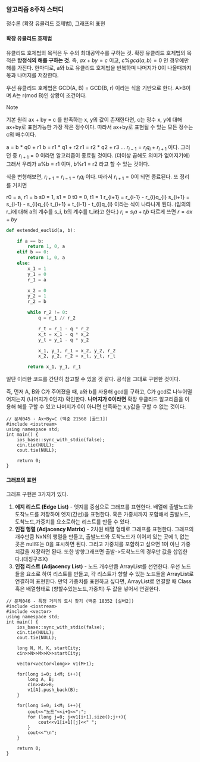 ### 알고리즘 8주차 스터디
정수론 (확장 유클리드 호제법), 그래프의 표현

#### 확장 유클리드 호제법
유클리드 호제법의 목적은 두 수의 최대공약수를 구하는 것.
확장 유클리드 호제법의 목적은 **방정식의 해를 구하는 것**.
즉, $ax+by=c$ 이고, $c\%gcd(a, b)=0$ 인 경우에만 해를 가진다.
한마디로, a와 b로 유클리드 호제법을 반복하며 나머지가 0이 나올때까지 몫과 나머지를 저장한다.

우선 유클리드 호제법은 GCD(A, B) = GCD(B, r) 이라는 식을 기반으로 한다. A>B이며 A는 r(mod B)인 상황이 조건이다.

> [!NOTE]
> 기본 원리
ax + by = c 를 만족하는 x, y의 값이 존재한다면,
c는 정수 x, y에 대해 ax+by로 표현가능한 가장 작은 정수이다.
따라서 ax+by로 표현될 수 있는 모든 정수는 c의 배수이다.

a = b * q0 + r1
b = r1 * q1 + r2
r1 = r2 * q2 + r3 ... 
$r_{i-1} = r_{i}q_{i}+r_{i+1}$
이다. 그러던 중 $r_{i+1}=0$ 이라면 알고리즘이 종료될 것이다. (더이상 곱해도 의미가 없어지기에)
그래서 우리가 a%b = r1 이며, b%r1 = r2 라고 할 수 있는 것이다.

식을 변형해보면, $r_{i+1}=r_{i-1}-r_{i}q_{i}$ 이다. 따라서 $r_{i+1}=0$이 되면 종료된다.
또 정리를 거치면 

r0 = a, r1 = b
s0 = 1, s1 = 0
t0 = 0, t1 = 1
r_{i+1} = r_{i-1} - r_{i}q_{i}
s_{i+1} = s_{i-1} - s_{i}q_{i}
t_{i+1} = t_{i-1} - t_{i}q_{i}
이라는 식이 나타나게 된다.
(임의의 r_i에 대해 a의 계수를 s_i, b의 계수를 t_i라고 한다.) 
$r_{i}=s_{i}a+t_{i}b$
다르게 쓰면 $r = ax+by$
```python
def extended_euclid(a, b):

    if a == b:
        return 1, 0, a
    elif b == 0:
        return 1, 0, a
    else:
        x_1 = 1
        y_1 = 0
        r_1 = a

        x_2 = 0
        y_2 = 1
        r_2 = b

        while r_2 != 0:
            q = r_1 // r_2

            r_t = r_1 - q * r_2
            x_t = x_1 - q * x_2
            y_t = y_1 - q * y_2

            x_1, y_1, r_1 = x_2, y_2, r_2
            x_2, y_2, r_2 = x_t, y_t, r_t

        return x_1, y_1, r_1
```
일단 이러한 코드를 간단히 참고할 수 있을 것 같다.
공식을 그대로 구현한 것이다.

즉, 먼저 A, B와 C가 주어졌을 때, a와 b를 사용해 gcd를 구하고, C가 gcd로 나누어떨어지는지 (나머지가 0인지) 확인한다.
**나머지가 0이라면** 확장 유클리드 알고리즘을 이용해 해를 구할 수 있고 나머지가 0이 아니면 만족하는 x,y값을 구할 수 없는 것이다.

```
// 문제045 - Ax+By=C (백준 21568 [골드1])
#include <iostream>
using namespace std;
int main() {
    ios_base::sync_with_stdio(false);
    cin.tie(NULL);
    cout.tie(NULL);

    return 0;
}
```

#### 그래프의 표현
그래프 구현은 3가지가 있다.
1) **에지 리스트 (Edge List)** - 엣지를 중심으로 그래프를 표현한다. 배열에 출발노드와 도착노드를 저장하여 엣지(간선)을 표현한다. 혹은 가중치까지 포함해서 출발노드,도착노드,가중치를 요소로하는 리스트를 만들 수 있다.
2) **인접 행렬 (Adjacency Matrix)** - 2차원 배열 형태로 그래프를 표현한다. 그래프의 개수만큼 NxN의 행렬을 만들고, 출발노드와 도착노드가 이어져 있는 곳에 1, 없는곳은 null또는 0을 표시하면 된다. 그리고 가중치를 포함하고 싶으면 1이 아닌 가중치값을 저장하면 된다. 또한 방향그래프면 출발->도착노드의 경우만 값을 삽입한다.(대칭구조X)
3) **인접 리스트 (Adjacency List)** - 노드 개수만큼 ArrayList를 선언한다. 우선 노드들을 요소로 하여 리스트를 만들고, 각 리스트가 향할 수 있는 노드들을 ArrayList로 연결하여 표현한다. 만약 가중치를 표현하고 싶다면, ArrayList로 연결할 때 Class혹은 배열형태로 (향할수있는노드,가중치) 두 값을 넣어서 연결한다.
```
// 문제046 - 특정 거리의 도시 찾기 (백준 18352 [실버2])
#include <iostream>
#include <vector>
using namespace std;
int main() {
    ios_base::sync_with_stdio(false);
    cin.tie(NULL);
    cout.tie(NULL);

    long N, M, K, startCity;
    cin>>N>>M>>K>>startCity;
    
    vector<vector<long>> v1(M+1);
    
    for(long i=0; i<M; i++){
        long A, B;
        cin>>A>>B;
        v1[A].push_back(B);
    }
    
    for(long i=0; i<M; i++){
        cout<<"노드"<<i+1<<":";
        for (long j=0; j<v1[i+1].size();j++){
            cout<<v1[i+1][j]<<" ";
        }
        cout<<"\n";
    }
    
    return 0;
}
```